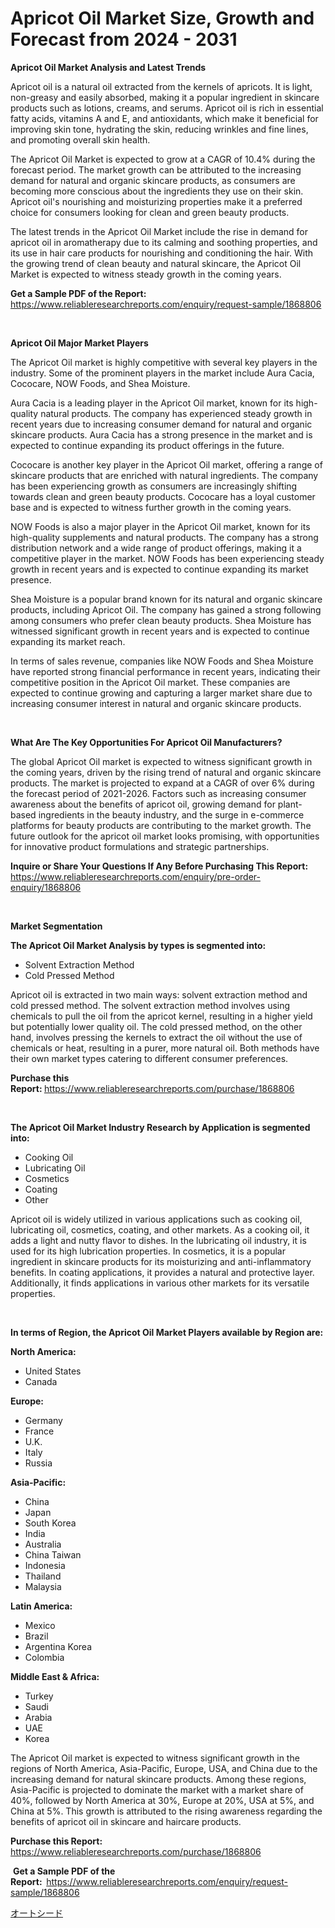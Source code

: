 <p><h1>Apricot Oil Market Size, Growth and Forecast from 2024 - 2031</h1></p><p><strong>Apricot Oil Market Analysis and Latest Trends</strong></p>
<p><p>Apricot oil is a natural oil extracted from the kernels of apricots. It is light, non-greasy and easily absorbed, making it a popular ingredient in skincare products such as lotions, creams, and serums. Apricot oil is rich in essential fatty acids, vitamins A and E, and antioxidants, which make it beneficial for improving skin tone, hydrating the skin, reducing wrinkles and fine lines, and promoting overall skin health.</p><p>The Apricot Oil Market is expected to grow at a CAGR of 10.4% during the forecast period. The market growth can be attributed to the increasing demand for natural and organic skincare products, as consumers are becoming more conscious about the ingredients they use on their skin. Apricot oil's nourishing and moisturizing properties make it a preferred choice for consumers looking for clean and green beauty products.</p><p>The latest trends in the Apricot Oil Market include the rise in demand for apricot oil in aromatherapy due to its calming and soothing properties, and its use in hair care products for nourishing and conditioning the hair. With the growing trend of clean beauty and natural skincare, the Apricot Oil Market is expected to witness steady growth in the coming years.</p></p>
<p><strong>Get a Sample PDF of the Report:&nbsp;</strong> <a href="https://www.reliableresearchreports.com/enquiry/request-sample/1868806">https://www.reliableresearchreports.com/enquiry/request-sample/1868806</a></p>
<p>&nbsp;</p>
<p><strong>Apricot Oil Major Market Players</strong></p>
<p><p>The Apricot Oil market is highly competitive with several key players in the industry. Some of the prominent players in the market include Aura Cacia, Cococare, NOW Foods, and Shea Moisture.</p><p>Aura Cacia is a leading player in the Apricot Oil market, known for its high-quality natural products. The company has experienced steady growth in recent years due to increasing consumer demand for natural and organic skincare products. Aura Cacia has a strong presence in the market and is expected to continue expanding its product offerings in the future.</p><p>Cococare is another key player in the Apricot Oil market, offering a range of skincare products that are enriched with natural ingredients. The company has been experiencing growth as consumers are increasingly shifting towards clean and green beauty products. Cococare has a loyal customer base and is expected to witness further growth in the coming years.</p><p>NOW Foods is also a major player in the Apricot Oil market, known for its high-quality supplements and natural products. The company has a strong distribution network and a wide range of product offerings, making it a competitive player in the market. NOW Foods has been experiencing steady growth in recent years and is expected to continue expanding its market presence.</p><p>Shea Moisture is a popular brand known for its natural and organic skincare products, including Apricot Oil. The company has gained a strong following among consumers who prefer clean beauty products. Shea Moisture has witnessed significant growth in recent years and is expected to continue expanding its market reach.</p><p>In terms of sales revenue, companies like NOW Foods and Shea Moisture have reported strong financial performance in recent years, indicating their competitive position in the Apricot Oil market. These companies are expected to continue growing and capturing a larger market share due to increasing consumer interest in natural and organic skincare products.</p></p>
<p>&nbsp;</p>
<p><strong>What Are The Key Opportunities For Apricot Oil Manufacturers?</strong></p>
<p><p>The global Apricot Oil market is expected to witness significant growth in the coming years, driven by the rising trend of natural and organic skincare products. The market is projected to expand at a CAGR of over 6% during the forecast period of 2021-2026. Factors such as increasing consumer awareness about the benefits of apricot oil, growing demand for plant-based ingredients in the beauty industry, and the surge in e-commerce platforms for beauty products are contributing to the market growth. The future outlook for the apricot oil market looks promising, with opportunities for innovative product formulations and strategic partnerships.</p></p>
<p><strong>Inquire or Share Your Questions If Any Before Purchasing This Report:</strong> <a href="https://www.reliableresearchreports.com/enquiry/pre-order-enquiry/1868806">https://www.reliableresearchreports.com/enquiry/pre-order-enquiry/1868806</a></p>
<p>&nbsp;</p>
<p><strong>Market Segmentation</strong></p>
<p><strong>The Apricot Oil Market Analysis by types is segmented into:</strong></p>
<p><ul><li>Solvent Extraction Method</li><li>Cold Pressed Method</li></ul></p>
<p><p>Apricot oil is extracted in two main ways: solvent extraction method and cold pressed method. The solvent extraction method involves using chemicals to pull the oil from the apricot kernel, resulting in a higher yield but potentially lower quality oil. The cold pressed method, on the other hand, involves pressing the kernels to extract the oil without the use of chemicals or heat, resulting in a purer, more natural oil. Both methods have their own market types catering to different consumer preferences.</p></p>
<p><strong>Purchase this Report:&nbsp;</strong><a href="https://www.reliableresearchreports.com/purchase/1868806">https://www.reliableresearchreports.com/purchase/1868806</a></p>
<p>&nbsp;</p>
<p><strong>The Apricot Oil Market Industry Research by Application is segmented into:</strong></p>
<p><ul><li>Cooking Oil</li><li>Lubricating Oil</li><li>Cosmetics</li><li>Coating</li><li>Other</li></ul></p>
<p><p>Apricot oil is widely utilized in various applications such as cooking oil, lubricating oil, cosmetics, coating, and other markets. As a cooking oil, it adds a light and nutty flavor to dishes. In the lubricating oil industry, it is used for its high lubrication properties. In cosmetics, it is a popular ingredient in skincare products for its moisturizing and anti-inflammatory benefits. In coating applications, it provides a natural and protective layer. Additionally, it finds applications in various other markets for its versatile properties.</p></p>
<p>&nbsp;</p>
<p><strong>In terms of Region, the Apricot Oil Market Players available by Region are:</strong></p>
<p>
    <p> <strong> North America: </strong>
        <ul>
            <li>United States</li>
            <li>Canada</li>
        </ul>
        </p> 
    <p> <strong> Europe: </strong>
        <ul>
            <li>Germany</li>
            <li>France</li>
            <li>U.K.</li>
            <li>Italy</li>
            <li>Russia</li>
        </ul>
        </p> 
    <p> <strong> Asia-Pacific: </strong>
        <ul>
            <li>China</li>
            <li>Japan</li>
            <li>South Korea</li>
            <li>India</li>
            <li>Australia</li>
            <li>China Taiwan</li>
            <li>Indonesia</li>
            <li>Thailand</li>
            <li>Malaysia</li>
        </ul>
        </p> 
    <p> <strong> Latin America: </strong>
        <ul>
            <li>Mexico</li>
            <li>Brazil</li>
            <li>Argentina Korea</li>
            <li>Colombia</li>
        </ul>
        </p> 
    <p> <strong> Middle East & Africa: </strong>
        <ul>
            <li>Turkey</li>
            <li>Saudi</li>
            <li>Arabia</li>
            <li>UAE</li>
            <li>Korea</li>
        </ul>
    </p>
    </p>
<p><p>The Apricot Oil market is expected to witness significant growth in the regions of North America, Asia-Pacific, Europe, USA, and China due to the increasing demand for natural skincare products. Among these regions, Asia-Pacific is projected to dominate the market with a market share of 40%, followed by North America at 30%, Europe at 20%, USA at 5%, and China at 5%. This growth is attributed to the rising awareness regarding the benefits of apricot oil in skincare and haircare products.</p></p>
<p><strong>Purchase this Report: </strong><a href="https://www.reliableresearchreports.com/purchase/1868806">https://www.reliableresearchreports.com/purchase/1868806</a></p>
<p>&nbsp;<strong>Get a Sample PDF of the Report:&nbsp;&nbsp;</strong><a href="https://www.reliableresearchreports.com/enquiry/request-sample/1868806">https://www.reliableresearchreports.com/enquiry/request-sample/1868806</a></p>
<p><strong></strong></p>
<p><p><a href="https://github.com/one-cool-chick/Market-Research-Report-List-1/blob/main/816600817623.md">オートシード</a></p></p>
